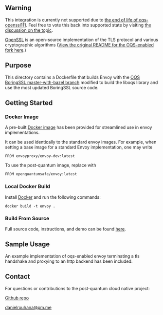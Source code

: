## Warning

This integration is currently not supported due to [the end of life of oqs-openssl111](https://github.com/open-quantum-safe/openssl#warning). Feel free to vote this back into supported state by visiting [the discussion on the topic](https://github.com/orgs/open-quantum-safe/discussions/1602).

[OpenSSL](https://openssl.org/) is an open-source implementation of the TLS protocol and various cryptographic algorithms ([View the original README for the OQS-enabled fork here](https://github.com/open-quantum-safe/openssl/blob/OQS-OpenSSL_1_1_1-stable/README).)

## Purpose

This directory contains a Dockerfile that builds Envoy with the [OQS BoringSSL master-with-bazel branch](https://github.com/Post-Quantum-Mesh/boringssl) modified to build the liboqs library and use the most updated BoringSSL source code.

## Getting Started

### Docker Image

A pre-built [Docker image](https://hub.docker.com/layers/drouhana/envoy-oqs/envoy/images/sha256-e779ccfd8707e31fbf3f47f1f2ac99cb52ea56f6e923a87fbb12b7fa1dbca114?context=repo) has been provided for streamlined use in envoy implementations.

It can be used identically to the standard envoy images. For example, when setting a base image for a standard Envoy implementation, one may write

    FROM envoyproxy/envoy-dev:latest

To use the post-quantum image, replace with

    FROM openquantumsafe/envoy:latest

### Local Docker Build

Install [Docker](https://docs.docker.com/get-docker/) and run the following commands:

    docker build -t envoy .

### Build From Source

Full source code, instructions, and demo can be found [here](https://github.com/Post-Quantum-Mesh/envoy-oqs).

## Sample Usage

An example implementation of oqs-enabled envoy terminating a tls handshake and proxying to an http backend has been included.

## Contact

For questions or contributions to the post-quantum cloud native project:

[Github repo](https://github.com/Post-Quantum-Mesh)

danielrouhana@pm.me
